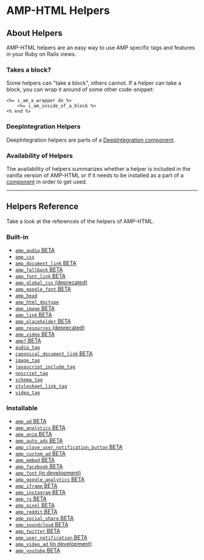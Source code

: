 
# AMP-HTML Helpers


## About Helpers

AMP-HTML helpers are an easy way to use AMP specific tags and features in your Ruby on Rails views.

### Takes a block?

Some helpers can "take a block", others cannot. If a helper can take a block, you can wrap it around of some other code-snippet:

    <%= i_am_a_wrapper do %>
        <%= i_am_inside_of_a_block %>
    <% end %>

### DeepIntegration Helpers

DeepIntegration helpers are parts of a [DeepIntegration component](https://github.com/jonhue/amphtml/tree/master/lib/amphtml/components/docs#deepintegration-components).

### Availability of Helpers

The availability of helpers summarizes whether a helper is included in the vanilla version of AMP-HTML or if it needs to be installed as a part of a [component](https://github.com/jonhue/amphtml/tree/master/lib/amphtml/components/docs) in order to get used.

---

## Helpers Reference

Take a look at the references of the helpers of AMP-HTML.

### Built-in

* [`amp_audio` BETA](https://github.com/jonhue/amphtml/blob/master/lib/amphtml/helpers/docs/amp_audio.md)
* [`amp_css`](https://github.com/jonhue/amphtml/blob/master/lib/amphtml/helpers/docs/amp_css.md)
* [`amp_document_link` BETA](https://github.com/jonhue/amphtml/blob/master/lib/amphtml/helpers/docs/amp_document_link.md)
* [`amp_fallback` BETA](https://github.com/jonhue/amphtml/blob/master/lib/amphtml/helpers/docs/amp_fallback.md)
* [`amp_font_link` BETA](https://github.com/jonhue/amphtml/blob/master/lib/amphtml/helpers/docs/amp_font_link.md)
* [`amp_global_css` (deprecated)](https://github.com/jonhue/amphtml/blob/master/lib/amphtml/helpers/docs/amp_global_css.md)
* [`amp_google_font` BETA](https://github.com/jonhue/amphtml/blob/master/lib/amphtml/helpers/docs/amp_google_font.md)
* [`amp_head`](https://github.com/jonhue/amphtml/blob/master/lib/amphtml/helpers/docs/amp_head.md)
* [`amp_html_doctype`](https://github.com/jonhue/amphtml/blob/master/lib/amphtml/helpers/docs/amp_html_doctype.md)
* [`amp_image` BETA](https://github.com/jonhue/amphtml/blob/master/lib/amphtml/helpers/docs/amp_image.md)
* [`amp_link` BETA](https://github.com/jonhue/amphtml/blob/master/lib/amphtml/helpers/docs/amp_link.md)
* [`amp_placeholder` BETA](https://github.com/jonhue/amphtml/blob/master/lib/amphtml/helpers/docs/amp_placeholder.md)
* [`amp_resources` (deprecated)](https://github.com/jonhue/amphtml/blob/master/lib/amphtml/helpers/docs/amp_resources.md)
* [`amp_video` BETA](https://github.com/jonhue/amphtml/blob/master/lib/amphtml/helpers/docs/amp_video.md)
* [`amp?` BETA](https://github.com/jonhue/amphtml/blob/master/lib/amphtml/helpers/docs/amp.md)
* [`audio_tag`](https://github.com/jonhue/amphtml/blob/master/lib/amphtml/helpers/docs/audio_tag.md)
* [`canonical_document_link` BETA](https://github.com/jonhue/amphtml/blob/master/lib/amphtml/helpers/docs/canonical_document_link.md)
* [`image_tag`](https://github.com/jonhue/amphtml/blob/master/lib/amphtml/helpers/docs/image_tag.md)
* [`javascript_include_tag`](https://github.com/jonhue/amphtml/blob/master/lib/amphtml/helpers/docs/javascript_include_tag.md)
* [`noscript_tag`](https://github.com/jonhue/amphtml/blob/master/lib/amphtml/helpers/docs/noscript_tag.md)
* [`schema_tag`](https://github.com/jonhue/amphtml/blob/master/lib/amphtml/helpers/docs/schema_tag.md)
* [`stylesheet_link_tag`](https://github.com/jonhue/amphtml/blob/master/lib/amphtml/helpers/docs/stylesheet_link_tag.md)
* [`video_tag`](https://github.com/jonhue/amphtml/blob/master/lib/amphtml/helpers/docs/video_tag.md)

### Installable

* [`amp_ad` BETA](https://github.com/jonhue/amphtml/blob/master/lib/amphtml/helpers/docs/amp_ad.md)
* [`amp_analytics` BETA](https://github.com/jonhue/amphtml/blob/master/lib/amphtml/helpers/docs/amp_analytics.md)
* [`amp_anim` BETA](https://github.com/jonhue/amphtml/blob/master/lib/amphtml/helpers/docs/amp_anim.md)
* [`amp_auto_ads` BETA](https://github.com/jonhue/amphtml/blob/master/lib/amphtml/helpers/docs/amp_auto_ads.md)
* [`amp_close_user_notification_button` BETA](https://github.com/jonhue/amphtml/blob/master/lib/amphtml/helpers/docs/amp_close_user_notification_button.md)
* [`amp_custom_ad` BETA](https://github.com/jonhue/amphtml/blob/master/lib/amphtml/helpers/docs/amp_custom_ad.md)
* [`amp_embed` BETA](https://github.com/jonhue/amphtml/blob/master/lib/amphtml/helpers/docs/amp_embed.md)
* [`amp_facebook` BETA](https://github.com/jonhue/amphtml/blob/master/lib/amphtml/helpers/docs/amp_facebook.md)
* [`amp_font` (in development)](https://github.com/jonhue/amphtml/blob/master/lib/amphtml/helpers/docs/amp_font.md)
* [`amp_google_analytics` BETA](https://github.com/jonhue/amphtml/blob/master/lib/amphtml/helpers/docs/amp_google_analytics.md)
* [`amp_iframe` BETA](https://github.com/jonhue/amphtml/blob/master/lib/amphtml/helpers/docs/amp_iframe.md)
* [`amp_instagram` BETA](https://github.com/jonhue/amphtml/blob/master/lib/amphtml/helpers/docs/amp_instagram.md)
* [`amp_js` BETA](https://github.com/jonhue/amphtml/blob/master/lib/amphtml/helpers/docs/amp_js.md)
* [`amp_pixel` BETA](https://github.com/jonhue/amphtml/blob/master/lib/amphtml/helpers/docs/amp_pixel.md)
* [`amp_reddit` BETA](https://github.com/jonhue/amphtml/blob/master/lib/amphtml/helpers/docs/amp_reddit.md)
* [`amp_social_share` BETA](https://github.com/jonhue/amphtml/blob/master/lib/amphtml/helpers/docs/amp_social_share.md)
* [`amp_soundcloud` BETA](https://github.com/jonhue/amphtml/blob/master/lib/amphtml/helpers/docs/amp_soundcloud.md)
* [`amp_twitter` BETA](https://github.com/jonhue/amphtml/blob/master/lib/amphtml/helpers/docs/amp_twitter.md)
* [`amp_user_notification` BETA](https://github.com/jonhue/amphtml/blob/master/lib/amphtml/helpers/docs/amp_user_notification.md)
* [`amp_video_ad` (in development)](https://github.com/jonhue/amphtml/blob/master/lib/amphtml/helpers/docs/amp_video_ad.md)
* [`amp_youtube` BETA](https://github.com/jonhue/amphtml/blob/master/lib/amphtml/helpers/docs/amp_youtube.md)
